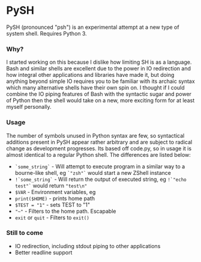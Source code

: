 PySH
==========

PySH (pronounced "psh") is an experimental attempt at a new type of system shell. Requires Python 3.

### Why? ###
I started working on this because I dislike how limiting SH is as a language. Bash and similar shells are excellent due to the power in IO redirection and how integral other applications and libraries have made it, but doing anything beyond simple IO requires you to be familiar with its archaic syntax which many alternative shells have their own spin on. I thought if I could combine the IO piping features of Bash with the syntactic sugar and power of Python then the shell would take on a new, more exciting form for at least myself personally.

### Usage ###
The number of symbols unused in Python syntax are few, so syntactical additions present in PySH appear rather arbitrary and are subject to radical change as development progresses.
Its based off code.py, so in usage it is almost identical to a regular Python shell. The differences are listed below:

* ``` `some_string` ``` - Will attempt to execute program in a similar way to a bourne-like shell, eg ``` `"zsh"` ``` would start a new ZShell instance
* ``` !`some_string` ``` - Will return the output of executed string, eg ``` !`"echo test"` ``` would return ``` "test\n" ```
* ``` $VAR ``` - Environment variables, eg
 * ``` print($HOME) ``` - prints home path
 * ``` $TEST = "1" ``` - sets TEST to "1"
* ``` "~" ``` - Filters to the home path. Escapable
* ``` exit ``` or ``` quit ``` - Filters to ```exit()```

### Still to come ###
* IO redirection, including stdout piping to other applications
* Better readline support
